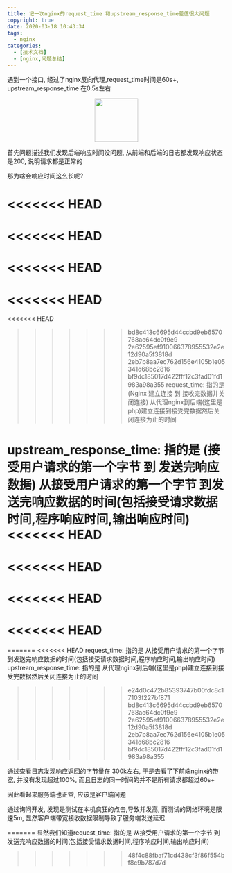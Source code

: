 ```yaml
---
title: 记一次nginx的request_time 和upstream_response_time差值很大问题
copyright: true
date: 2020-03-18 10:43:34
tags:
  - nginx
categories:
  - [技术文档]
  - [nginx,问题总结]
---
```

遇到一个接口, 经过了nginx反向代理,request_time时间是60s+, upstream_response_time 在0.5s左右

<!--more-->


<center>
<img src="http://zhangzw001.github.io/images/dockerniu.jpeg" width = "100" height = "100" style="border: 0"/>
</center>

首先问题描述我们发现后端响应时间没问题, 从前端和后端的日志都发现响应状态是200, 说明请求都是正常的

那为啥会响应时间这么长呢?

<<<<<<< HEAD
=======
<<<<<<< HEAD
=======
<<<<<<< HEAD
=======
<<<<<<< HEAD
=======
<<<<<<< HEAD
>>>>>>> bd8c413c6695d44ccbd9eb6570768ac64dc0f9e9
>>>>>>> 2e62595ef910066378955532e2e12d90a5f3818d
>>>>>>> 2eb7b8aa7ec762d156e4105b1e05341d68bc2816
>>>>>>> bf9dc185017d422fff12c3fad01fd1983a98a355
request_time:  		指的是 (Nginx 建立连接 到 接收完数据并关闭连接)
从代理nginx到后端(这里是php)建立连接到接受完数据然后关闭连接为止的时间

upstream_response_time:	指的是 (接受用户请求的第一个字节 到 发送完响应数据)
从接受用户请求的第一个字节 到发送完响应数据的时间(包括接受请求数据时间,程序响应时间,输出响应时间)
<<<<<<< HEAD
=======
<<<<<<< HEAD
=======
<<<<<<< HEAD
=======
<<<<<<< HEAD
=======
=======
<<<<<<< HEAD
request_time:  		指的是 从接受用户请求的第一个字节 到发送完响应数据的时间(包括接受请求数据时间,程序响应时间,输出响应时间)
upstream_response_time:	指的是 从代理nginx到后端(这里是php)建立连接到接受完数据然后关闭连接为止的时间
>>>>>>> e24d0c472b85393747b00fdc8c17103f227bf871
>>>>>>> bd8c413c6695d44ccbd9eb6570768ac64dc0f9e9
>>>>>>> 2e62595ef910066378955532e2e12d90a5f3818d
>>>>>>> 2eb7b8aa7ec762d156e4105b1e05341d68bc2816
>>>>>>> bf9dc185017d422fff12c3fad01fd1983a98a355

通过查看日志发现响应返回的字节量在 300k左右, 于是去看了下前端nginx的带宽, 并没有发现超过100%, 而且日志的同一时间的并不是所有请求都超过60s+

因此看起来服务端也正常, 应该是客户端问题

通过询问开发, 发现是测试在本机疯狂的点击,导致并发高, 而测试的网络环境是限速5m, 显然客户端带宽接收数据限制导致了服务端发送延迟.

=======
显然我们知道request_time:  指的是 从接受用户请求的第一个字节 到发送完响应数据的时间(包括接受请求数据时间,程序响应时间,输出响应时间)
>>>>>>> 48f4c88fbaf71cd438cf3f86f554bf8c9b787d7d
